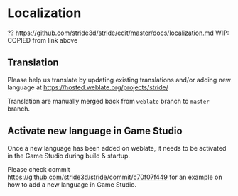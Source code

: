 ﻿# Localization

?? https://github.com/stride3d/stride/edit/master/docs/localization.md
WIP: COPIED from link above

## Translation

Please help us translate by updating existing translations and/or adding new language at https://hosted.weblate.org/projects/stride/

Translation are manually merged back from `weblate` branch to `master` branch.

## Activate new language in Game Studio

Once a new language has been added on weblate, it needs to be activated in the Game Studio during build & startup.

Please check commit https://github.com/stride3d/stride/commit/c70f07f449 for an example on how to add a new language in Game Studio.
